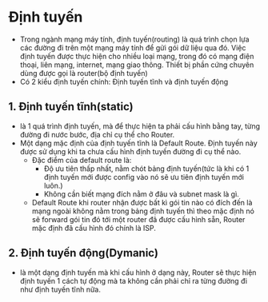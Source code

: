 # Định tuyến
- Trong ngành mạng máy tính, định tuyến(routing) là quá trình chọn lựa các đường đi trên một mạng máy tính để gửi gói dữ liệu qua đó. Việc định tuyến được thực hiện cho nhiều loại mạng, trong đó có mạng điện thoại, liên mạng, internet, mạng giao thông. Thiết bị phần cứng chuyên dùng được gọi là router(bộ định tuyến)
- Có 2 kiểu định tuyến chính: Định tuyến tĩnh và định tuyến động
## 1. Định tuyến tĩnh(static)
- là 1 quá trình định tuyến, mà để thực hiện ta phải cấu hình bằng tay, từng đường đi nước bước, địa chỉ cụ thể cho Router.
- Một dạng mặc định của định tuyến tĩnh là Default Route. Định tuyến này được sử dụng khi ta chưa cấu hình định tuyến đường đi cụ thể nào.
  - Đặc điểm của default route là:
    - Độ ưu tiên thấp nhất, nằm chót bảng định tuyến(tức là  khi có  1 định tuyến mới được config vào nó sẽ ưu tiên định tuyến mới luôn.)
    - Không cần biết mạng đích nằm ở đâu và subnet mask là gì.
  - Default Route khi router nhận được bất kì gói tin nào có đích đến là mạng ngoài không nằm trong bảng định tuyến thì theo mặc định nó sẽ forward gói tin đó  tới một router đã được cấu hình sẵn, Router mặc định  đã cấu hình đó chính là ISP.
## 2. Định tuyến động(Dymanic)
- là một dạng định tuyến mà khi cấu hình ở dạng này, Router sẽ thực hiện định tuyến 1 cách tự động mà ta không cần phải chỉ ra từng đường đi như định tuyến tĩnh nữa.
